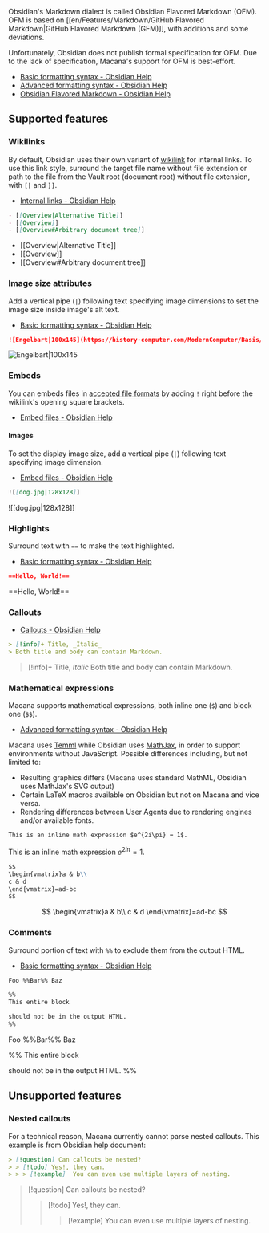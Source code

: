 Obsidian's Markdown dialect is called Obsidian Flavored Markdown (OFM).
OFM is based on [[en/Features/Markdown/GitHub Flavored Markdown|GitHub Flavored Markdown (GFM)]], with additions and some deviations.

Unfortunately, Obsidian does not publish formal specification for OFM.
Due to the lack of specification, Macana's support for OFM is best-effort.

- [Basic formatting syntax - Obsidian Help](https://help.obsidian.md/Editing+and+formatting/Basic+formatting+syntax)
- [Advanced formatting syntax - Obsidian Help](https://help.obsidian.md/Editing+and+formatting/Advanced+formatting+syntax)
- [Obsidian Flavored Markdown - Obsidian Help](https://help.obsidian.md/Editing+and+formatting/Obsidian+Flavored+Markdown)

## Supported features

### Wikilinks

By default, Obsidian uses their own variant of [wikilink](https://en.wikipedia.org/wiki/Help:Link) for internal links.
To use this link style, surround the target file name without file extension or path to the file from the Vault root (document root) without file extension, with `[[` and `]]`.

- [Internal links - Obsidian Help](https://help.obsidian.md/Linking+notes+and+files/Internal+links)

```markdown
- [[Overview|Alternative Title]]
- [[Overview]]
- [[Overview#Arbitrary document tree]]
```

- [[Overview|Alternative Title]]
- [[Overview]]
- [[Overview#Arbitrary document tree]]

### Image size attributes

Add a vertical pipe (`|`) following text specifying image dimensions to set the image size inside image's alt text.

- [Basic formatting syntax - Obsidian Help](https://help.obsidian.md/Editing+and+formatting/Basic+formatting+syntax#External+images)

```markdown
![Engelbart|100x145](https://history-computer.com/ModernComputer/Basis/images/Engelbart.jpg)
```

![Engelbart|100x145](https://history-computer.com/ModernComputer/Basis/images/Engelbart.jpg)

### Embeds

You can embeds files in [accepted file formats](https://help.obsidian.md/Files+and+folders/Accepted+file+formats) by adding `!` right before the wikilink's opening square brackets.

- [Embed files - Obsidian Help](https://help.obsidian.md/Linking+notes+and+files/Embed+files)

#### Images

To set the display image size, add a vertical pipe (`|`) following text specifying image dimension.

- [Embed files - Obsidian Help](https://help.obsidian.md/Linking+notes+and+files/Embed+files#Embed+an+image+in+a+note)

```markdown
![[dog.jpg|128x128]]
```

![[dog.jpg|128x128]]

### Highlights

Surround text with `==` to make the text highlighted.

- [Basic formatting syntax - Obsidian Help](https://help.obsidian.md/Editing+and+formatting/Basic+formatting+syntax#Bold,%20italics,%20highlights)

```markdown
==Hello, World!==
```

==Hello, World!==

### Callouts

- [Callouts - Obsidian Help](https://help.obsidian.md/Editing+and+formatting/Callouts)

```markdown
> [!info]+ Title, _Italic_
> Both title and body can contain Markdown.
```

> [!info]+ Title, _Italic_
> Both title and body can contain Markdown.

### Mathematical expressions

Macana supports mathematical expressions, both inline one (`$`) and block one (`$$`).

- [Advanced formatting syntax - Obsidian Help](https://help.obsidian.md/Editing+and+formatting/Advanced+formatting+syntax#Math)

Macana uses [Temml](https://temml.org/) while Obsidian uses [MathJax](https://docs.mathjax.org/en/latest/basic/mathjax.html), in order to support environments without JavaScript.
Possible differences including, but not limited to:

- Resulting graphics differs (Macana uses standard MathML, Obsidian uses MathJax's SVG output)
- Certain LaTeX macros available on Obsidian but not on Macana and vice versa.
- Rendering differences between User Agents due to rendering engines and/or available fonts.

```markdown
This is an inline math expression $e^{2i\pi} = 1$.
```

This is an inline math expression $e^{2i\pi} = 1$.

```markdown
$$
\begin{vmatrix}a & b\\
c & d
\end{vmatrix}=ad-bc
$$
```

$$
\begin{vmatrix}a & b\\
c & d
\end{vmatrix}=ad-bc
$$

### Comments

Surround portion of text with `%%` to exclude them from the output HTML.

- [Basic formatting syntax - Obsidian Help](https://help.obsidian.md/Editing+and+formatting/Basic+formatting+syntax#Comments)

```markdown
Foo %%Bar%% Baz

%%
This entire block

should not be in the output HTML.
%%
```

Foo %%Bar%% Baz

%%
This entire block

should not be in the output HTML.
%%

## Unsupported features

### Nested callouts

For a technical reason, Macana currently cannot parse nested callouts.
This example is from Obsidian help document:

```markdown
> [!question] Can callouts be nested?
> > [!todo] Yes!, they can.
> > > [!example]  You can even use multiple layers of nesting.
```

> [!question] Can callouts be nested?
> > [!todo] Yes!, they can.
> > > [!example]  You can even use multiple layers of nesting.